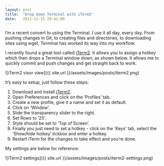 ```yaml
---
layout: post
title:  "Drop down Terminal with iTerm2"
date:   2012-11-15 20:42:00
---
```

I’m a recent convert to using the Terminal. I use it all day, every day. From pushing changes in Git, to creating files and directories, to downloading sites using wget, Terminal has worked its way into my workflow.

I recently found a great tool called [iTerm2](http://www.iterm2.com/). It allows you to assign a hotkey which then drops a Terminal window down, as shown below. It allows me to quickly commit and push changes and get straight back to work.

![iTerm2 visor view]({{ site.url }}/assets/images/posts/iterm2.png)

It’s easy to setup, just follow these steps:

1. Download and install [iTerm2](http://www.iterm2.com/).
2. Open Preferences and click on the ‘Profiles’ tab.
3. Create a new profile, give it a name and set it as default.
4. Click on ‘Window’.
5. Slide the transparency slider to the right.
6. Set Rows to ‘25’.
7. Style should be set to ‘Top of Screen’.
8. Finally you just need to set a hotkey - click on the 'Keys’ tab, select the ‘Show/hide hotkey’ tickbox and enter a hotkey.
9. Restart iTerm for the changes to take effect and you’re done.

My settings are below for reference:

![iTerm2 settings]({{ site.url }}/assets/images/posts/iterm2-settings.png)